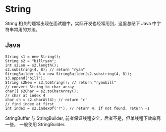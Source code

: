 # String

String 相关的题常出现在面试题中，实际开发也经常用到，这里总结下 Java 中字符串常用的方法。

## Java

    String s1 = new String();
    String s2 = "billryan";
    int s2Len = s2.length();
    s2.substring(4, 8); // return "ryan"
    StringBuilder s3 = new StringBuilder(s2.substring(4, 8));
    s3.append("bill");
    String s2New = s3.toString(); // return "ryanbill"
    // convert String to char array
    char[] s2Char = s2.toCharArray();
    // char at index 4
    char ch = s2.charAt(4); // return 'r'
    // find index at first
    int index = s2.indexOf('r'); // return 4. if not found, return -1
    
StringBuffer 与 StringBuilder, 前者保证线程安全，后者不是，但单线程下效率高一些，
一般使用 StringBuilder.